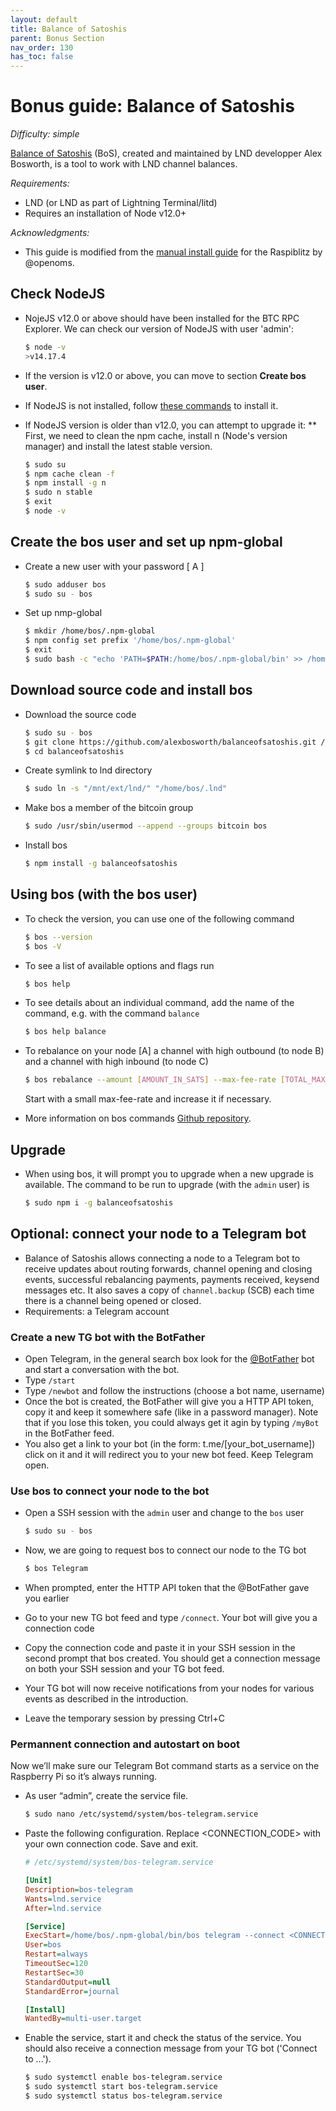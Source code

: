```yaml
---
layout: default
title: Balance of Satoshis
parent: Bonus Section
nav_order: 130
has_toc: false
---
```

# Bonus guide: Balance of Satoshis

*Difficulty: simple*

[Balance of Satoshis](https://github.com/alexbosworth/balanceofsatoshis) (BoS), created and maintained by LND developper Alex Bosworth, is a tool to work with LND channel balances.

*Requirements:*

* LND (or LND as part of Lightning Terminal/litd)
* Requires an installation of Node v12.0+

*Acknowledgments:*

* This guide is modified from the [manual install guide](https://gist.github.com/openoms/823f99d1ab6e1d53285e489f7ba38602) for the Raspiblitz by @openoms.

## Check NodeJS

* NojeJS v12.0 or above should have been installed for the BTC RPC Explorer. We can check our version of NodeJS with user 'admin': 

  ```sh
  $ node -v
  >v14.17.4
  ```

* If the version is v12.0 or above, you can move to section **Create bos user**.
* If NodeJS is not installed, follow [these commands](https://stadicus.github.io/RaspiBolt/raspibolt_55_explorer.html#install-nodejs) to install it.
* If NodeJS version is older than v12.0, you can attempt to upgrade it:
** First, we need to clean the npm cache, install n (Node's version manager) and install the latest stable version.
  ```sh
  $ sudo su
  $ npm cache clean -f
  $ npm install -g n
  $ sudo n stable
  $ exit
  $ node -v
  ```

## Create the bos user and set up npm-global

* Create a new user with your password [ A ]  

  ```sh
  $ sudo adduser bos
  $ sudo su - bos
  ```
  
* Set up nmp-global
 
  ```sh
  $ mkdir /home/bos/.npm-global
  $ npm config set prefix '/home/bos/.npm-global'
  $ exit
  $ sudo bash -c "echo 'PATH=$PATH:/home/bos/.npm-global/bin' >> /home/bos/.bashrc"
  ```
  
## Download source code and install bos

* Download the source code
  
  ```sh
  $ sudo su - bos
  $ git clone https://github.com/alexbosworth/balanceofsatoshis.git /home/bos/balanceofsatoshis
  $ cd balanceofsatoshis
  ```  
  
* Create symlink to lnd directory

  ```sh
  $ sudo ln -s "/mnt/ext/lnd/" "/home/bos/.lnd"
  ```

* Make bos a member of the bitcoin group
  
  ```sh
  $ sudo /usr/sbin/usermod --append --groups bitcoin bos
  ```

* Install bos

  ```sh
  $ npm install -g balanceofsatoshis
  ```
  
## Using bos (with the bos user)

* To check the version, you can use one of the following command

  ```sh
  $ bos --version
  $ bos -V
  ```
  
* To see a list of available options and flags run
  
  ```sh
  $ bos help
  ```
  
* To see details about an individual command, add the name of the command, e.g. with the command `balance`
  
  ```sh
  $ bos help balance
  ```

* To rebalance on your node [A] a channel with high outbound (to node B) and a channel with high inbound (to node C)

  ```sh
  $ bos rebalance --amount [AMOUNT_IN_SATS] --max-fee-rate [TOTAL_MAX_FEE_RATE_OF_REBALANCING] --in [NODE_C_PUBKEY] --out [NODE_A_PUBKEY]
  ```
  Start with a small max-fee-rate and increase it if necessary.
  
* More information on bos commands [Github repository](https://github.com/alexbosworth/balanceofsatoshis).


## Upgrade

* When using bos, it will prompt you to upgrade when a new upgrade is available. The command to be run to upgrade (with the `admin` user) is

  ```sh
  $ sudo npm i -g balanceofsatoshis
  ```
## Optional: connect your node to a Telegram bot

* Balance of Satoshis allows connecting a node to a Telegram bot to receive updates about routing forwards, channel opening and closing events, successful rebalancing payments, payments received, keysend messages etc. It also saves a copy of `channel.backup` (SCB) each time there is a channel being opened or closed.
* Requirements: a Telegram account

### Create a new TG bot with the BotFather

* Open Telegram, in the general search box look for the [@BotFather](https://t.me/BotFather) bot and start a conversation with the bot.
* Type `/start`
* Type `/newbot` and follow the instructions (choose a bot name, username)
* Once the bot is created, the BotFather will give you a HTTP API token, copy it and keep it somewhere safe (like in a password manager). Note that if you lose this token, you could always get it agin by typing `/myBot` in the BotFather feed.
* You also get a link to your bot (in the form: t.me/[your_bot_username]) click on it and it will redirect you to your new bot feed. Keep Telegram open.

### Use bos to connect your node to the bot

* Open a SSH session with the `admin` user and change to the `bos` user
  
  ```sh
  $ sudo su - bos
  ```

* Now, we are going to request bos to connect our node to the TG bot
  
  ```sh
  $ bos Telegram
  ```
  
* When prompted, enter the HTTP API token that the @BotFather gave you earlier
* Go to your new TG bot feed and type `/connect`. Your bot will give you a connection code
* Copy the connection code and paste it in your SSH session in the second prompt that bos created. You should get a connection message on both your SSH session and your TG bot feed.
* Your TG bot will now receive notifications from your nodes for various events as described in the introduction.
* Leave the temporary session by pressing Ctrl+C

### Permannent connection and autostart on boot 

Now we’ll make sure our Telegram Bot command starts as a service on the Raspberry Pi so it’s always running.

* As user “admin”, create the service file.

  ```sh
  $ sudo nano /etc/systemd/system/bos-telegram.service
  ```
  
* Paste the following configuration. Replace <CONNECTION_CODE> with your own connection code. Save and exit.
  
  ```ini
  # /etc/systemd/system/bos-telegram.service

  [Unit]
  Description=bos-telegram
  Wants=lnd.service
  After=lnd.service

  [Service] 
  ExecStart=/home/bos/.npm-global/bin/bos telegram --connect <CONNECTION_CODE>
  User=bos
  Restart=always
  TimeoutSec=120
  RestartSec=30
  StandardOutput=null
  StandardError=journal

  [Install]
  WantedBy=multi-user.target 
  ```
  
* Enable the service, start it and check the status of the service. You should also receive a connection message from your TG bot ('Connect to ...').
  
  ```sh
  $ sudo systemctl enable bos-telegram.service
  $ sudo systemctl start bos-telegram.service
  $ sudo systemctl status bos-telegram.service
  ``` 
